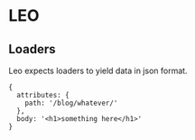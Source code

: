 # LEO

## Loaders

Leo expects loaders to yield data in json format.

```
{
  attributes: {
    path: '/blog/whatever/'
  },
  body: '<h1>something here</h1>'
}
```
